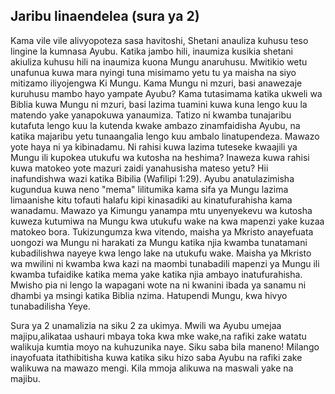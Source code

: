 ## Jaribu linaendelea (sura ya 2)

Kama vile vile alivyopoteza sasa havitoshi, Shetani anauliza kuhusu teso lingine la kumnasa Ayubu. Katika jambo hili, inaumiza kusikia shetani akiuliza kuhusu hili na inaumiza kuona Mungu anaruhusu. Mwitikio wetu unafunua kuwa mara nyingi tuna misimamo yetu tu ya maisha na siyo mitizamo iliyojengwa Ki Mungu. Kama Mungu ni mzuri, basi anawezaje kuruhusu mambo hayo yampate Ayubu? Kama tutasimama katika ukweli wa Biblia kuwa Mungu ni mzuri, basi lazima tuamini kuwa kuna lengo kuu la matendo yake yanapokuwa yanaumiza. Tatizo ni kwamba tunajaribu kutafuta lengo kuu la kutenda kwake ambazo zinamfaidisha Ayubu, na katika majaribu yetu tunaangalia lengo kuu ambalo linatupendeza. Mawazo yote haya ni ya kibinadamu. Ni rahisi kuwa lazima tuteseke kwaajili ya Mungu ili kupokea utukufu wa kutosha na heshima? Inaweza kuwa rahisi kuwa matokeo yote mazuri zaidi yanahusisha mateso yetu? Hii inafundishwa wazi katika Bibilia (Wafilipi 1:29). Ayubu anatulazimisha kugundua kuwa neno "mema" lilitumika kama sifa ya Mungu lazima limaanishe kitu tofauti halafu kipi kinasadiki au kinatufurahisha kama wanadamu. Mawazo ya Kimungu yanampa mtu unyenyekevu wa kutosha kuweza kutumiwa na Mungu kwa utukufu wake na kwa mapenzi yake kuzaa matokeo bora. Tukizungumza kwa vitendo, maisha ya Mkristo anayefuata uongozi wa Mungu ni harakati za Mungu katika njia kwamba tunatamani kubadilishwa nayeye kwa lengo lake na utukufu wake. Maisha ya Mkristo wa mwilini ni kwamba kwa kazi na maombi tunabadili mapenzi ya Mungu ili kwamba tufaidike katika mema yake katika njia ambayo inatufurahisha. Mwisho pia ni lengo la wapagani wote na ni kwanini ibada ya sanamu ni dhambi ya msingi katika Biblia nzima. Hatupendi Mungu, kwa hivyo tunabadilisha Yeye.

Sura ya 2 unamalizia na siku 2 za ukimya. Mwili wa Ayubu umejaa majipu,alikataa ushauri mbaya toka kwa mke wake,na rafiki zake watatu walikuja kumtia moyo na kuhuzunika naye. Siku saba bila maneno! Milango inayofuata itathibitisha kuwa katika siku hizo saba Ayubu na rafiki zake walikuwa na mawazo mengi. Kila mmoja alikuwa na maswali yake na majibu.

